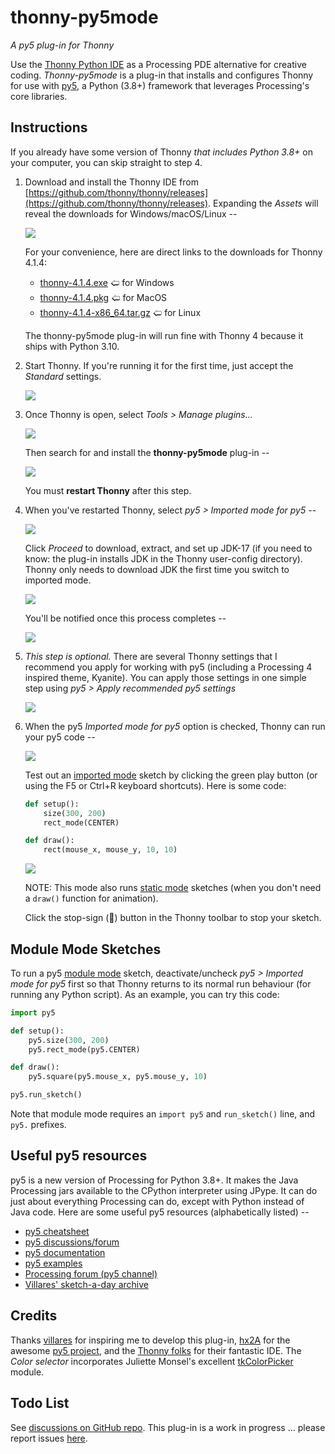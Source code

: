 # thonny-py5mode

*A py5 plug-in for Thonny*

Use the [Thonny Python IDE](https://thonny.org/) as a Processing PDE alternative for creative coding. *Thonny-py5mode* is a plug-in that installs and configures Thonny for use with [py5](https://py5coding.org/), a Python (3.8+) framework that leverages Processing's core libraries.


## Instructions

If you already have some version of Thonny *that includes Python 3.8+* on your computer, you can skip straight to step 4.

1. Download and install the Thonny IDE from [https://github.com/thonny/thonny/releases](https://github.com/thonny/thonny/releases). Expanding the *Assets* will reveal the downloads for Windows/macOS/Linux --

   ![](https://raw.githubusercontent.com/tabreturn/thonny-py5mode/main/screenshots/01-download-thonny.png)
   
   For your convenience, here are direct links to the downloads for Thonny 4.1.4:
   
    - [thonny-4.1.4.exe](https://github.com/thonny/thonny/releases/download/v4.1.4/thonny-4.1.4.exe) 🢠 for Windows
    - [thonny-4.1.4.pkg](https://github.com/thonny/thonny/releases/download/v4.1.4/thonny-4.1.4.pkg) 🢠 for MacOS
    - [thonny-4.1.4-x86_64.tar.gz](https://github.com/thonny/thonny/releases/download/v4.1.4/thonny-4.1.4-x86_64.tar.gz) 🢠 for Linux
   
   The thonny-py5mode plug-in will run fine with Thonny 4 because it ships with Python 3.10.

   

2. Start Thonny. If you're running it for the first time, just accept the *Standard* settings.

   ![](https://raw.githubusercontent.com/tabreturn/thonny-py5mode/main/screenshots/02-start-splash.png)

3. Once Thonny is open, select *Tools > Manage plugins...*

   ![](https://raw.githubusercontent.com/tabreturn/thonny-py5mode/main/screenshots/03.01-manage-plug-ins.png)

   Then search for and install the __thonny-py5mode__ plug-in --

   ![](https://raw.githubusercontent.com/tabreturn/thonny-py5mode/main/screenshots/03.02-install-plug-in.png)

   You must __restart Thonny__ after this step.

4. When you've restarted Thonny, select *py5 > Imported mode for py5* --

   ![](https://raw.githubusercontent.com/tabreturn/thonny-py5mode/main/screenshots/04.01-activate-imported-mode.png)

   Click *Proceed* to download, extract, and set up JDK-17 (if you need to know: the plug-in installs JDK in the Thonny user-config directory). Thonny only needs to download JDK the first time you switch to imported mode.

   ![](https://raw.githubusercontent.com/tabreturn/thonny-py5mode/main/screenshots/04.02-download-jdk.png)

   You'll be notified once this process completes --

   ![](https://raw.githubusercontent.com/tabreturn/thonny-py5mode/main/screenshots/04.03-download-jdk-done.png)

5. *This step is optional.* There are several Thonny settings that I recommend you apply for working with py5 (including a Processing 4 inspired theme, Kyanite). You can apply those settings in one simple step using  *py5 > Apply recommended py5 settings*

   ![](https://raw.githubusercontent.com/tabreturn/thonny-py5mode/main/screenshots/05-apply-recommended-settings.png)

6. When the py5 *Imported mode for py5* option is checked, Thonny can run your py5 code --

   ![](https://raw.githubusercontent.com/tabreturn/thonny-py5mode/main/screenshots/06.01-imported-activated.png)

   Test out an [imported mode](https://py5coding.org/content/py5_modes.html#imported-mode) sketch by clicking the green play button (or using the F5 or Ctrl+R keyboard shortcuts). Here is some code:

   ```python
   def setup():
       size(300, 200)
       rect_mode(CENTER)

   def draw():
       rect(mouse_x, mouse_y, 10, 10)
   ```

   ![](https://raw.githubusercontent.com/tabreturn/thonny-py5mode/main/screenshots/06.02-running-sketch.png)

   NOTE: This mode also runs [static mode](https://py5coding.org/content/py5_modes.html#static-mode) sketches (when you don't need a `draw()` function for animation).

   Click the stop-sign (🛑) button in the Thonny toolbar to stop your sketch.


## Module Mode Sketches

To run a py5 [module mode](https://py5coding.org/content/py5_modes.html#module-mode) sketch, deactivate/uncheck *py5 > Imported mode for py5* first so that Thonny returns to its normal run behaviour (for running any Python script). As an example, you can try this code:

```python
import py5

def setup():
    py5.size(300, 200)
    py5.rect_mode(py5.CENTER)

def draw():
    py5.square(py5.mouse_x, py5.mouse_y, 10)

py5.run_sketch()
```

Note that module mode requires an `import py5` and `run_sketch()` line, and `py5.` prefixes.


## Useful py5 resources

py5 is a new version of Processing for Python 3.8+. It makes the Java Processing jars available to the CPython interpreter using JPype. It can do just about everything Processing can do, except with Python instead of Java code. Here are some useful py5 resources (alphabetically listed) --

* [py5 cheatsheet](https://raw.githubusercontent.com/tabreturn/processing.py-cheat-sheet/master/py5/py5_cc.pdf)
* [py5 discussions/forum](https://github.com/py5coding/py5generator/discussions)
* [py5 documentation](https://py5coding.org/)
* [py5 examples](https://github.com/py5coding/py5examples)
* [Processing forum (py5 channel)](https://discourse.processing.org/c/28)
* [Villares' sketch-a-day archive](https://abav.lugaralgum.com/sketch-a-day/)


## Credits

Thanks [villares](https://github.com/villares/thonny-py5-runner) for inspiring me to develop this plug-in, [hx2A](https://github.com/hx2A/) for the awesome [py5 project](https://py5coding.org/), and the [Thonny folks](https://github.com/thonny) for their fantastic IDE. The *Color selector* incorporates Juliette Monsel's excellent [tkColorPicker](https://github.com/j4321/tkColorPicker) module.


## Todo List

See [discussions on GitHub repo](https://github.com/tabreturn/thonny-py5mode/discussions/17). This plug-in is a work in progress ... please report issues [here](https://github.com/tabreturn/thonny-py5mode/issues).
